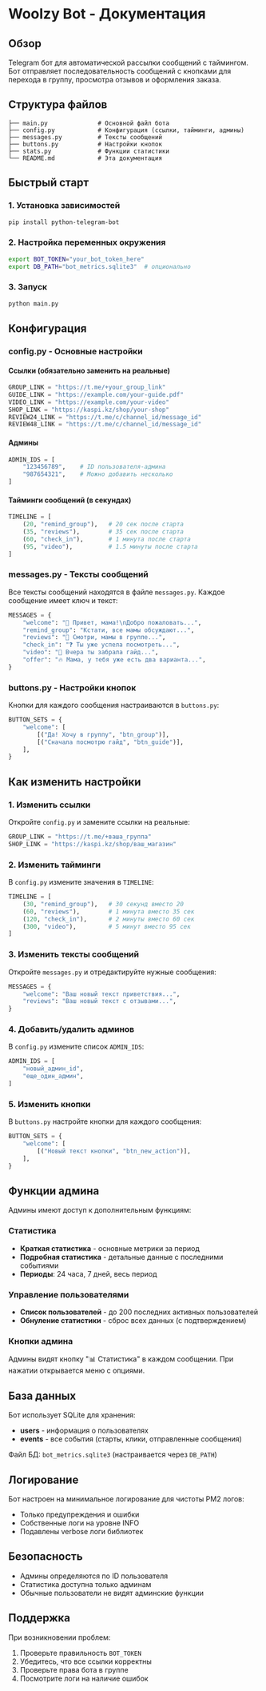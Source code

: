 # Woolzy Bot - Документация

## Обзор
Telegram бот для автоматической рассылки сообщений с таймингом. Бот отправляет последовательность сообщений с кнопками для перехода в группу, просмотра отзывов и оформления заказа.

## Структура файлов
```
├── main.py              # Основной файл бота
├── config.py            # Конфигурация (ссылки, тайминги, админы)
├── messages.py          # Тексты сообщений
├── buttons.py           # Настройки кнопок
├── stats.py             # Функции статистики
└── README.md            # Эта документация
```

## Быстрый старт

### 1. Установка зависимостей
```bash
pip install python-telegram-bot
```

### 2. Настройка переменных окружения
```bash
export BOT_TOKEN="your_bot_token_here"
export DB_PATH="bot_metrics.sqlite3"  # опционально
```

### 3. Запуск
```bash
python main.py
```

## Конфигурация

### config.py - Основные настройки

#### Ссылки (обязательно заменить на реальные)
```python
GROUP_LINK = "https://t.me/+your_group_link"
GUIDE_LINK = "https://example.com/your-guide.pdf"
VIDEO_LINK = "https://example.com/your-video"
SHOP_LINK = "https://kaspi.kz/shop/your-shop"
REVIEW24_LINK = "https://t.me/c/channel_id/message_id"
REVIEW48_LINK = "https://t.me/c/channel_id/message_id"
```

#### Админы
```python
ADMIN_IDS = [
    "123456789",    # ID пользователя-админа
    "987654321",    # Можно добавить несколько
]
```

#### Тайминги сообщений (в секундах)
```python
TIMELINE = [
    (20, "remind_group"),   # 20 сек после старта
    (35, "reviews"),        # 35 сек после старта
    (60, "check_in"),       # 1 минута после старта
    (95, "video"),          # 1.5 минуты после старта
]
```

### messages.py - Тексты сообщений

Все тексты сообщений находятся в файле `messages.py`. Каждое сообщение имеет ключ и текст:

```python
MESSAGES = {
    "welcome": "👋 Привет, мама!\nДобро пожаловать...",
    "remind_group": "Кстати, все мамы обсуждают...",
    "reviews": "🌸 Смотри, мамы в группе...",
    "check_in": "❓ Ты уже успела посмотреть...",
    "video": "🎥 Вчера ты забрала гайд...",
    "offer": "🔥 Мама, у тебя уже есть два варианта...",
}
```

### buttons.py - Настройки кнопок

Кнопки для каждого сообщения настраиваются в `buttons.py`:

```python
BUTTON_SETS = {
    "welcome": [
        [("Да! Хочу в группу", "btn_group")],
        [("Сначала посмотрю гайд", "btn_guide")],
    ],
}
```

## Как изменить настройки

### 1. Изменить ссылки
Откройте `config.py` и замените ссылки на реальные:
```python
GROUP_LINK = "https://t.me/+ваша_группа"
SHOP_LINK = "https://kaspi.kz/shop/ваш_магазин"
```

### 2. Изменить тайминги
В `config.py` измените значения в `TIMELINE`:
```python
TIMELINE = [
    (30, "remind_group"),   # 30 секунд вместо 20
    (60, "reviews"),        # 1 минута вместо 35 сек
    (120, "check_in"),      # 2 минуты вместо 60 сек
    (300, "video"),         # 5 минут вместо 95 сек
]
```

### 3. Изменить тексты сообщений
Откройте `messages.py` и отредактируйте нужные сообщения:
```python
MESSAGES = {
    "welcome": "Ваш новый текст приветствия...",
    "reviews": "Ваш новый текст с отзывами...",
}
```

### 4. Добавить/удалить админов
В `config.py` измените список `ADMIN_IDS`:
```python
ADMIN_IDS = [
    "новый_админ_id",
    "еще_один_админ",
]
```

### 5. Изменить кнопки
В `buttons.py` настройте кнопки для каждого сообщения:
```python
BUTTON_SETS = {
    "welcome": [
        [("Новый текст кнопки", "btn_new_action")],
    ],
}
```

## Функции админа

Админы имеют доступ к дополнительным функциям:

### Статистика
- **Краткая статистика** - основные метрики за период
- **Подробная статистика** - детальные данные с последними событиями
- **Периоды**: 24 часа, 7 дней, весь период

### Управление пользователями
- **Список пользователей** - до 200 последних активных пользователей
- **Обнуление статистики** - сброс всех данных (с подтверждением)

### Кнопки админа
Админы видят кнопку "📊 Статистика" в каждом сообщении. При нажатии открывается меню с опциями.

## База данных

Бот использует SQLite для хранения:
- **users** - информация о пользователях
- **events** - все события (старты, клики, отправленные сообщения)

Файл БД: `bot_metrics.sqlite3` (настраивается через `DB_PATH`)

## Логирование

Бот настроен на минимальное логирование для чистоты PM2 логов:
- Только предупреждения и ошибки
- Собственные логи на уровне INFO
- Подавлены verbose логи библиотек

## Безопасность

- Админы определяются по ID пользователя
- Статистика доступна только админам
- Обычные пользователи не видят админские функции

## Поддержка

При возникновении проблем:
1. Проверьте правильность `BOT_TOKEN`
2. Убедитесь, что все ссылки корректны
3. Проверьте права бота в группе
4. Посмотрите логи на наличие ошибок
